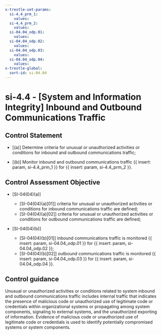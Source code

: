 ```yaml
---
x-trestle-set-params:
  si-4.4_prm_1:
    values:
  si-4.4_prm_2:
    values:
  si-04.04_odp.01:
    values:
  si-04.04_odp.02:
    values:
  si-04.04_odp.03:
    values:
  si-04.04_odp.04:
    values:
x-trestle-global:
  sort-id: si-04.04
---
```


# si-4.4 - \[System and Information Integrity\] Inbound and Outbound Communications Traffic

## Control Statement

- \[(a)\] Determine criteria for unusual or unauthorized activities or conditions for inbound and outbound communications traffic;

- \[(b)\] Monitor inbound and outbound communications traffic {{ insert: param, si-4.4_prm_1 }} for {{ insert: param, si-4.4_prm_2 }}.

## Control Assessment Objective

- \[SI-04(04)(a)\]

  - \[SI-04(04)(a)[01]\] criteria for unusual or unauthorized activities or conditions for inbound communications traffic are defined;
  - \[SI-04(04)(a)[02]\] criteria for unusual or unauthorized activities or conditions for outbound communications traffic are defined;

- \[SI-04(04)(b)\]

  - \[SI-04(04)(b)[01]\] inbound communications traffic is monitored {{ insert: param, si-04.04_odp.01 }} for {{ insert: param, si-04.04_odp.02 }};
  - \[SI-04(04)(b)[02]\] outbound communications traffic is monitored {{ insert: param, si-04.04_odp.03 }} for {{ insert: param, si-04.04_odp.04 }}.

## Control guidance

Unusual or unauthorized activities or conditions related to system inbound and outbound communications traffic includes internal traffic that indicates the presence of malicious code or unauthorized use of legitimate code or credentials within organizational systems or propagating among system components, signaling to external systems, and the unauthorized exporting of information. Evidence of malicious code or unauthorized use of legitimate code or credentials is used to identify potentially compromised systems or system components.
